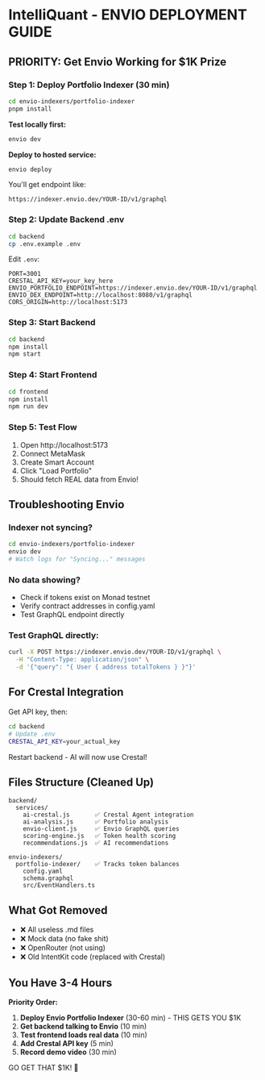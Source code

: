 # IntelliQuant - ENVIO DEPLOYMENT GUIDE

## PRIORITY: Get Envio Working for $1K Prize

### Step 1: Deploy Portfolio Indexer (30 min)

```bash
cd envio-indexers/portfolio-indexer
pnpm install
```

**Test locally first:**

```bash
envio dev
```

**Deploy to hosted service:**

```bash
envio deploy
```

You'll get endpoint like:

```
https://indexer.envio.dev/YOUR-ID/v1/graphql
```

### Step 2: Update Backend .env

```bash
cd backend
cp .env.example .env
```

Edit `.env`:

```
PORT=3001
CRESTAL_API_KEY=your_key_here
ENVIO_PORTFOLIO_ENDPOINT=https://indexer.envio.dev/YOUR-ID/v1/graphql
ENVIO_DEX_ENDPOINT=http://localhost:8080/v1/graphql
CORS_ORIGIN=http://localhost:5173
```

### Step 3: Start Backend

```bash
cd backend
npm install
npm start
```

### Step 4: Start Frontend

```bash
cd frontend
npm install
npm run dev
```

### Step 5: Test Flow

1. Open http://localhost:5173
2. Connect MetaMask
3. Create Smart Account
4. Click "Load Portfolio"
5. Should fetch REAL data from Envio!

## Troubleshooting Envio

### Indexer not syncing?

```bash
cd envio-indexers/portfolio-indexer
envio dev
# Watch logs for "Syncing..." messages
```

### No data showing?

- Check if tokens exist on Monad testnet
- Verify contract addresses in config.yaml
- Test GraphQL endpoint directly

### Test GraphQL directly:

```bash
curl -X POST https://indexer.envio.dev/YOUR-ID/v1/graphql \
  -H "Content-Type: application/json" \
  -d '{"query": "{ User { address totalTokens } }"}'
```

## For Crestal Integration

Get API key, then:

```bash
cd backend
# Update .env
CRESTAL_API_KEY=your_actual_key
```

Restart backend - AI will now use Crestal!

## Files Structure (Cleaned Up)

```
backend/
  services/
    ai-crestal.js       ✅ Crestal Agent integration
    ai-analysis.js      ✅ Portfolio analysis
    envio-client.js     ✅ Envio GraphQL queries
    scoring-engine.js   ✅ Token health scoring
    recommendations.js  ✅ AI recommendations

envio-indexers/
  portfolio-indexer/    ✅ Tracks token balances
    config.yaml
    schema.graphql
    src/EventHandlers.ts
```

## What Got Removed

- ❌ All useless .md files
- ❌ Mock data (no fake shit)
- ❌ OpenRouter (not using)
- ❌ Old IntentKit code (replaced with Crestal)

## You Have 3-4 Hours

**Priority Order:**

1. **Deploy Envio Portfolio Indexer** (30-60 min) - THIS GETS YOU $1K
2. **Get backend talking to Envio** (10 min)
3. **Test frontend loads real data** (10 min)
4. **Add Crestal API key** (5 min)
5. **Record demo video** (30 min)

GO GET THAT $1K! 🚀
